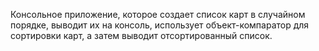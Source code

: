 ﻿Консольное приложение, которое создает список карт в случайном порядке, выводит их на консоль, использует объект-компаратор 
для сортировки карт, а затем выводит отсортированный список.